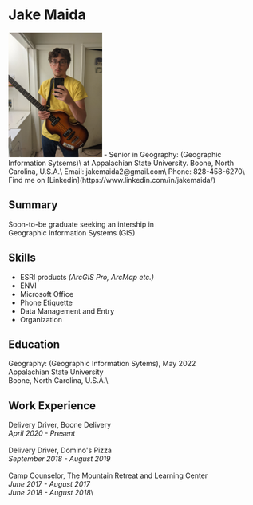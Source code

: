 
# Jake Maida

<img src="3814resumepicture.jpg" alt="3814resumepicture" height="250"/>
-
Senior in Geography: (Geographic Information Sytsems)\
at Appalachian State University. Boone, North Carolina, U.S.A.\
Email: jakemaida2@gmail.com\
Phone: 828-458-6270\
Find me on [Linkedin](https://www.linkedin.com/in/jakemaida/)

## Summary

Soon-to-be graduate seeking an intership in\
Geographic Information Systems (GIS)

## Skills

- ESRI products *(ArcGIS Pro, ArcMap etc.)*
- ENVI
- Microsoft Office
- Phone Etiquette
- Data Management and Entry
- Organization

## Education

Geography: (Geographic Information Sytems), May 2022\
Appalachian State University\
Boone, North Carolina, U.S.A.\

## Work Experience

Delivery Driver, Boone Delivery\
*April 2020 - Present*\
\
Delivery Driver, Domino's Pizza\
*September 2018 - August 2019*\
\
Camp Counselor, The Mountain Retreat and Learning Center\
*June 2017 - August 2017*\
*June 2018 - August 2018*\
